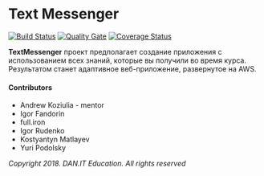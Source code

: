 # Text Messenger

[![Build Status](https://travis-ci.org/podolsky4/TextMessenger.svg?branch=master)](https://travis-ci.org/podolsky4/TextMessenger)
[![Quality Gate](https://sonarcloud.io/api/project_badges/measure?project=Text_Messenger_Project&metric=alert_status)](https://sonarcloud.io/dashboard?id=Text_Messenger_Project)
[![Coverage Status](https://coveralls.io/repos/github/podolsky4/TextMessenger/badge.svg)](https://coveralls.io/github/podolsky4/TextMessenger)

<b>TextMessenger</b> проект предполагает создание приложения с использованием всех знаний, которые вы получили во время курса. Результатом станет адаптивное веб-приложение, развернутое на AWS.

#### Contributors
  * Andrew Koziulia - mentor	
  * Igor Fandorin
  * full.iron
  * Igor Rudenko
  * Kostyantyn Matlayev
  * Yuri Podolsky
 
<i>Copyright  2018. DAN.IT Education. All rights reserved</i>
